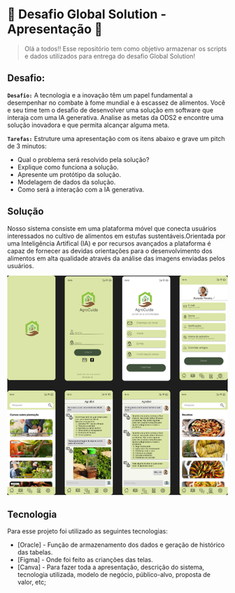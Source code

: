 # 🌱 Desafio Global Solution - Apresentação 🌱
> Olá a todos!! Esse repositório tem como objetivo armazenar os scripts e dados utilizados para entrega do desafio Global Solution!

## Desafio:
**`Desafio:`** A tecnologia e a inovação têm um papel fundamental a desempenhar no combate à fome mundial e à escassez de alimentos. Você e seu time tem o desafio de desenvolver uma solução em software que interaja com uma IA generativa. Analise as metas da ODS2 e encontre uma solução inovadora e que permita alcançar alguma meta.

**`Tarefas:`** Estruture uma apresentação com os itens abaixo e grave um pitch de 3 minutos:
- Qual o problema será resolvido pela solução?
- Explique como funciona a solução.
- Apresente um protótipo da solução.
- Modelagem de dados da solução. 
- Como será a interação com a IA generativa.

## Solução
Nosso sistema consiste em uma plataforma móvel que conecta usuários interessados no cultivo de alimentos em estufas sustentáveis.Orientada por uma Inteligência Artifical (IA) e por recursos avançados a plataforma é capaz de fornecer as devidas orientações para o desenvolvimento dos alimentos em alta qualidade através da análise das imagens enviadas pelos usuários.

![alt text](https://github.com/NathKessy/Challenger_Global_Solution/blob/cb3e019439ea695cb9dcd3d199c7878512adbd8d/Telas%20AgroCuida.png)

## Tecnologia
Para esse projeto foi utilizado as seguintes tecnologias:
- [Oracle] - Função de armazenamento dos dados e geração de histórico das tabelas. 
- [Figma] - Onde foi feito as crianções das telas.
- [Canva] - Para fazer toda a apresentação, descrição do sistema, tecnologia utilizada, modelo de negócio, público-alvo, proposta de valor, etc;
